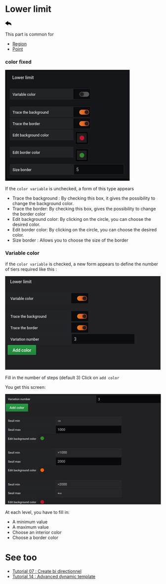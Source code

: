 # Lower limit

[![](../../screenshots/other/Go-back.png)](coordinates.md)

This part is common for

- [Region](coordinates-space-region.md)
- [Point](coordinates-space-point.md)

### color fixed

![lower limit](../../screenshots/editor/coordinates/lower-limit/fixe-color.jpg)

If the `color variable` is unchecked, a form of this type appears

- Trace the background : By checking this box, it gives the possibility to change the background color.
- Trace the border: By checking this box, gives the possibility to change the border color
- Edit background color: By clicking on the circle, you can choose the desired color.
- Edit border color: By clicking on the circle, you can choose the desired color.
- Size border : Allows you to choose the size of the border

### Variable color

if the `color variable` is checked, a new form appears to define the number of tiers required like this :

![lower limit](../../screenshots/editor/coordinates/lower-limit/lower-limit-variable.png)

Fill in the number of steps (default 3)
Click on `add color`

You get this screen:

![lower limit](../../screenshots/editor/coordinates/lower-limit/variable-color-input.jpg)

At each level, you have to fill in:

- A minimum value
- A maximum value
- Choose an interior color
- Choose a border color

# See too

- [Tutorial 07 : Create bi directionnel](../demo/tutorial07.md)
- [Tutorial 14 : Advanced dynamic template](../demo/tutorial14.md)
